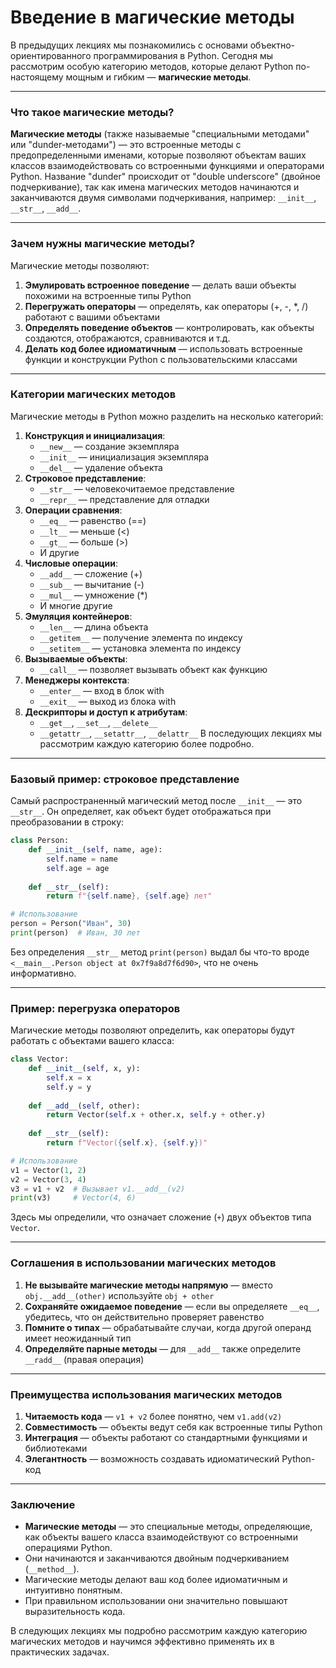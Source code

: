 # Введение в магические методы
В предыдущих лекциях мы познакомились с основами объектно-ориентированного программирования в Python. Сегодня мы рассмотрим особую категорию методов, которые делают Python по-настоящему мощным и гибким — **магические методы**.

---
### Что такое магические методы?
**Магические методы** (также называемые "специальными методами" или "dunder-методами") — это встроенные методы с предопределенными именами, которые позволяют объектам ваших классов взаимодействовать со встроенными функциями и операторами Python.
Название "dunder" происходит от "double underscore" (двойное подчеркивание), так как имена магических методов начинаются и заканчиваются двумя символами подчеркивания, например: `__init__`, `__str__`, `__add__`.

---
### Зачем нужны магические методы?
Магические методы позволяют:
1. **Эмулировать встроенное поведение** — делать ваши объекты похожими на встроенные типы Python
2. **Перегружать операторы** — определять, как операторы (+, -, *, /) работают с вашими объектами
3. **Определять поведение объектов** — контролировать, как объекты создаются, отображаются, сравниваются и т.д.
4. **Делать код более идиоматичным** — использовать встроенные функции и конструкции Python с пользовательскими классами

---
### Категории магических методов
Магические методы в Python можно разделить на несколько категорий:
1. **Конструкция и инициализация**:
   - `__new__` — создание экземпляра
   - `__init__` — инициализация экземпляра
   - `__del__` — удаление объекта
2. **Строковое представление**:
   - `__str__` — человекочитаемое представление
   - `__repr__` — представление для отладки
3. **Операции сравнения**:
   - `__eq__` — равенство (==)
   - `__lt__` — меньше (<)
   - `__gt__` — больше (>)
   - И другие
4. **Числовые операции**:
   - `__add__` — сложение (+)
   - `__sub__` — вычитание (-)
   - `__mul__` — умножение (*)
   - И многие другие
5. **Эмуляция контейнеров**:
   - `__len__` — длина объекта
   - `__getitem__` — получение элемента по индексу
   - `__setitem__` — установка элемента по индексу
6. **Вызываемые объекты**:
   - `__call__` — позволяет вызывать объект как функцию
7. **Менеджеры контекста**:
   - `__enter__` — вход в блок with
   - `__exit__` — выход из блока with
8. **Дескрипторы и доступ к атрибутам**:
   - `__get__`, `__set__`, `__delete__`
   - `__getattr__`, `__setattr__`, `__delattr__`
В последующих лекциях мы рассмотрим каждую категорию более подробно.

---
### Базовый пример: строковое представление
Самый распространенный магический метод после `__init__` — это `__str__`. Он определяет, как объект будет отображаться при преобразовании в строку:
```python
class Person:
    def __init__(self, name, age):
        self.name = name
        self.age = age
    
    def __str__(self):
        return f"{self.name}, {self.age} лет"

# Использование
person = Person("Иван", 30)
print(person)  # Иван, 30 лет
```
Без определения `__str__` метод `print(person)` выдал бы что-то вроде `<__main__.Person object at 0x7f9a8d7f6d90>`, что не очень информативно.

---
### Пример: перегрузка операторов
Магические методы позволяют определить, как операторы будут работать с объектами вашего класса:
```python
class Vector:
    def __init__(self, x, y):
        self.x = x
        self.y = y
    
    def __add__(self, other):
        return Vector(self.x + other.x, self.y + other.y)
    
    def __str__(self):
        return f"Vector({self.x}, {self.y})"

# Использование
v1 = Vector(1, 2)
v2 = Vector(3, 4)
v3 = v1 + v2  # Вызывает v1.__add__(v2)
print(v3)     # Vector(4, 6)
```
Здесь мы определили, что означает сложение (`+`) двух объектов типа `Vector`.

---
### Соглашения в использовании магических методов
1. **Не вызывайте магические методы напрямую** — вместо `obj.__add__(other)` используйте `obj + other`
2. **Сохраняйте ожидаемое поведение** — если вы определяете `__eq__`, убедитесь, что он действительно проверяет равенство
3. **Помните о типах** — обрабатывайте случаи, когда другой операнд имеет неожиданный тип
4. **Определяйте парные методы** — для `__add__` также определите `__radd__` (правая операция)

---
### Преимущества использования магических методов
1. **Читаемость кода** — `v1 + v2` более понятно, чем `v1.add(v2)`
2. **Совместимость** — объекты ведут себя как встроенные типы Python
3. **Интеграция** — объекты работают со стандартными функциями и библиотеками
4. **Элегантность** — возможность создавать идиоматический Python-код

---
### Заключение
- **Магические методы** — это специальные методы, определяющие, как объекты вашего класса взаимодействуют со встроенными операциями Python.
- Они начинаются и заканчиваются двойным подчеркиванием (`__method__`).
- Магические методы делают ваш код более идиоматичным и интуитивно понятным.
- При правильном использовании они значительно повышают выразительность кода.

В следующих лекциях мы подробно рассмотрим каждую категорию магических методов и научимся эффективно применять их в практических задачах.
